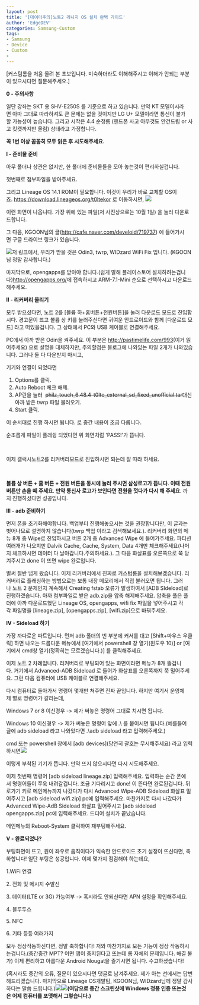 ```yaml
---
layout: post
title: '[데이터주의]노트2 리니지 OS 설치 완벽 가이드'
author: 'EdgeDEV'
categories: Samsung-Custom
tags:
- Samsung
- Device
- Custom
-
---
```



<script> location.href='https://cafe.naver.com/develoid/748115' ; </script>

<p>[커스텀롬을&nbsp;처음&nbsp;올려&nbsp;본&nbsp;초보입니다.&nbsp;미숙하더라도&nbsp;이해해주시고&nbsp;이해가&nbsp;안되는&nbsp;부분이&nbsp;있으시다면&nbsp;질문해주세요.]</p><p><b>0 - 주의사항</b></p><p>일단 강좌는 SKT 용 SHV-E250S 를 기준으로 하고 있습니다. 만약 KT 모델이시라면&nbsp;아마&nbsp;그대로&nbsp;따라하셔도&nbsp;큰&nbsp;문제는&nbsp;없을&nbsp;것이지만 LG U+&nbsp;모델이라면&nbsp;통신이&nbsp;불가할&nbsp;가능성이&nbsp;높습니다.&nbsp;그리고&nbsp;시작은 4.4 순정롬 (핸드폰 사고 아무것도 안건드림 or 사고 킷캣까지만 올림)&nbsp;상태라고&nbsp;가정합니다.</p><p><b>꼭 1번 이상 꼼꼼히 모두 읽은 후 시도해주세요.&nbsp;</b></p><p><b>I -&nbsp;준비물&nbsp;준비</b></p><p>아무 폴더나 상관은 없지만, 한 폴더에 준비물들을 모아 놓는것이 편리하실겁니다.</p><p>첫번째로 첨부파일을 받아주세요.</p><p>그리고 Lineage OS 14.1 ROM이&nbsp;필요합니다.&nbsp;이것이&nbsp;우리가&nbsp;바로&nbsp;교체할 OS이죠.&nbsp;<a href="https://download.lineageos.org/t0ltekor">https://download.lineageos.org/t0ltekor</a>&nbsp;로&nbsp;이동하시면, <img src="https://cafeptthumb-phinf.pstatic.net/MjAxNzEwMDRfMjA4/MDAxNTA3MTA5MDEwNTc5.gTT9hzhqJAeBeW1S_EpiccQOKyJsKBlJoVxwP2vwKakg.Rys8ZNGmfmZxLt9AAtvSW389VtU3Xmzq6QtUJG8cblkg.PNG.eric1344/1.png?type=w740"></p><p>이런&nbsp;화면이&nbsp;나옵니다.&nbsp;가장&nbsp;위에&nbsp;있는&nbsp;파일(저 사진상으로는 10월 1일)&nbsp;을&nbsp;눌러&nbsp;다운로드합니다.</p><p>그&nbsp;다음, KGOON님의&nbsp;글(<a href="http://cafe.naver.com/develoid/719737">http://cafe.naver.com/develoid/719737</a>)&nbsp;에&nbsp;들어가시면&nbsp;구글&nbsp;드라이브&nbsp;링크가&nbsp;있습니다.</p><p><img src="https://cafeptthumb-phinf.pstatic.net/MjAxNzEwMDRfMzAg/MDAxNTA3MTA5MzM1NzE5.o7uQRg0TNl4032Cbvpq8_IwcHWhoGivUqbHYDNjiRHcg.W5onSwHKq6AKMgKO23HFEim7jwbZ7R_kn_WhR4RSe-cg.PNG.eric1344/2.png?type=w740">저&nbsp;링크에서,&nbsp;우리가&nbsp;받을&nbsp;것은 Odin3, twrp, WIDzard WiFi Fix&nbsp;입니다. (KGOON님 정말 감사합니다.)</p><p>마지막으로, opengapps를 받아야 합니다.(쉽게 말해 플레이스토어 설치하려는겁니다)<a href="http://opengapps.org/">http://opengapps.org/</a>에 접속하시고 ARM-7.1-Mini 순으로 선택하시고 다운로드해주세요.</p><p><b>II - 리커버리 올리기</b></p><p>모두&nbsp;받으셨다면,&nbsp;노트 2를 [볼륨 하+홈버튼+전원버튼]을&nbsp;눌러&nbsp;다운로드&nbsp;모드로&nbsp;진입합시다. 경고문이 뜨고 볼륨 상 키를 눌러주신다면 귀여운&nbsp;안드로이드와&nbsp;함께 [다운로드 모드]&nbsp;라고&nbsp;떠있을겁니다.&nbsp;그&nbsp;상태에서 PC와 USB&nbsp;케이블로&nbsp;연결해주세요.</p><p>PC에서&nbsp;아까&nbsp;받은 Odin을&nbsp;켜주세요.&nbsp;이&nbsp;부분은 <a href="http://pastimelife.com/993">http://pastimelife.com/993</a>(이거 읽어주세요) 으로&nbsp;설명을&nbsp;대체하지만,&nbsp;주의할점은&nbsp;블로그에&nbsp;나와있는&nbsp;파일 2개가&nbsp;나와있습니다.&nbsp;그러나&nbsp;둘&nbsp;다&nbsp;다운받지&nbsp;마시고,</p><p>기기와 연결이 되었다면 </p><ol ><li>Options를 클릭.</li><li>Auto Reboot 체크 해제.</li><li>AP란을 눌러 &nbsp;<strike>philz_touch_6.48.4-t0lte_external_sd_fixed_unofficial.tar</strike>대신 아까 받은 twrp 파일 불러오기.</li><li>Start 클릭.</li></ol><p>이 순서대로 진행 하시면 됩니다. 로 중간 내용이 조금 다릅니다.&nbsp;</p><p>순조롭게 파일이 플래슁 되었다면 위 화면처럼 'PASS!'가 뜹니다.</p><p>&nbsp;</p><p>이제 갤럭시노트2를 리커버리모드로 진입하시면 되는데 잘 따라 하세요.</p><p>&nbsp;</p><p><b>볼륨 상 버튼 + 홈 버튼 + 전원 버튼을 동시에 눌러 주시면 삼성로고가 뜹니다. 이때 전원 버튼만 손을 떼 주세요. 만약 통신사 로고가 보인다면 전원을 껏다가 다시 해 주세요.&nbsp;</b>까지&nbsp;진행하셨다면&nbsp;성공입니다.</p><p><b>III - adb 준비하기</b></p><p>먼저 폰을 초기화해야합니다. 백업부터 진행해놓으시는 것을 권장합니다만, 이 글과는 벗어나므로 설명하지 않습니다(twrp 백업 이라고 검색해보세요.). 리커버리 화면의 메뉴 8개 중 Wipe로 진입하시고 버튼 2개 중 Advanced Wipe 에 들어가주세요. 파티션 여러개가 나오지만 Dalvik Cache, Cache, System, Data 4개만 체크해주세요(나머지 체크하시면 데이터 다 날아갑니다.주의하세요.). 그 다음 화살표를 오른쪽으로 쭉 당겨주시고 done 이 뜨면 wipe 완료입니다.</p><p>벌써&nbsp;절반&nbsp;넘게&nbsp;왔습니다.&nbsp;이제&nbsp;리커버리에서&nbsp;진짜로&nbsp;커스텀롬을&nbsp;설치해보겠습니다.&nbsp;리커버리로&nbsp;플래싱하는&nbsp;방법으로는&nbsp;보통&nbsp;내장&nbsp;메모리에서&nbsp;직접&nbsp;불러오면&nbsp;됩니다.&nbsp;그러나&nbsp;노트 2&nbsp;문제인지&nbsp;계속해서 Creating fstab&nbsp;오류가&nbsp;발생하여서 [ADB SIdeload]로 진행하겠습니다.&nbsp;아까&nbsp;첨부파일로&nbsp;받은 adb.zip을&nbsp;압축&nbsp;해제해주세요.&nbsp;압축을&nbsp;풀은&nbsp;폴더에&nbsp;아까&nbsp;다운로드했던 Lineage OS, opengapps, wifi fix&nbsp;파일을&nbsp;넣어주시고&nbsp;각각&nbsp;파일명을 [lineage.zip], [opengapps.zip], [wifi.zip]으로&nbsp;바꿔주세요.</p><p><b>IV - Sideload&nbsp;하기</b></p><p>가장&nbsp;까다로운&nbsp;파트입니다.&nbsp;먼저 adb&nbsp;폴더의&nbsp;빈&nbsp;부분에&nbsp;커서를&nbsp;대고 [Shift+마우스 우클릭]&nbsp;하면&nbsp;나오는&nbsp;드롭다운&nbsp;메뉴에서 [여기에서 powershell&nbsp;창&nbsp;열기(윈도우 10)] or [여기에서 cmd창 열기(정확히는 모르겠습니다.)]&nbsp;를&nbsp;클릭해주세요.</p><p>이제&nbsp;노트 2&nbsp;차례입니다.&nbsp;리커버리로&nbsp;부팅되어&nbsp;있는&nbsp;화면이라면&nbsp;메뉴가 8개&nbsp;뜰겁니다.&nbsp;거기에서 Advanced-ADB Sideload&nbsp;로&nbsp;들어가&nbsp;화살표를&nbsp;오른쪽까지&nbsp;쭉&nbsp;밀어주세요.&nbsp;그런&nbsp;다음&nbsp;컴퓨터에 USB&nbsp;케이블로&nbsp;연결해주세요.</p><p>다시&nbsp;컴퓨터로&nbsp;돌아가서&nbsp;명령어&nbsp;몇개만&nbsp;쳐주면&nbsp;진짜&nbsp;끝입니다.&nbsp;하지만&nbsp;여기서&nbsp;운영체제&nbsp;별로&nbsp;명령어가&nbsp;갈리는데,</p><p>Windows 7 or 8&nbsp;이신경우 -&gt;&nbsp;제가&nbsp;써놓은&nbsp;명령어&nbsp;그대로&nbsp;치시면&nbsp;됩니다.</p><p>Windows 10&nbsp;이신경우 -&gt;&nbsp;제가&nbsp;써놓은&nbsp;명령어&nbsp;앞에 .\&nbsp;를&nbsp;붙이시면&nbsp;됩니다.(예를들어 글에 adb sideload 라고 나와있다면 .\adb sideload 라고 입력해주세요.)</p><p>cmd&nbsp;또는 powershell&nbsp;창에서 [adb devices](당연히 괄호는 무시해주세요)&nbsp;라고&nbsp;입력하시면<img src="https://cafeptthumb-phinf.pstatic.net/MjAxNzEwMDRfMTQw/MDAxNTA3MTExMTI4MDA3.Pa-z-ZcpS5U2JOH4mUN04bxn6211vdl_Kwrva-a0HWYg.ftNXUxjnNmWIv0hgxnCbN8Xp38g4P4pdf9X3LXkF3WEg.PNG.eric1344/3.PNG?type=w740"></p><p>이렇게&nbsp;부착된&nbsp;기기가&nbsp;뜹니다.&nbsp;만약&nbsp;뜨지&nbsp;않으시다면&nbsp;다시&nbsp;시도해주세요.</p><p>이제&nbsp;첫번째&nbsp;명령어 [adb sideload lineage.zip]&nbsp;입력해주세요.&nbsp;입력하는&nbsp;순간&nbsp;폰에서&nbsp;명령어들이&nbsp;쭈욱&nbsp;내려갈겁니다.&nbsp;조금&nbsp;기다리시고 done!&nbsp;이&nbsp;뜬다면&nbsp;완료된겁니다.&nbsp;뒤로가기&nbsp;키로&nbsp;메인메뉴까지&nbsp;나갔다가&nbsp;다시 Advanced Wipe-ADB Sideload&nbsp;화살표&nbsp;밀어주시고 [adb sideload wifi.zip] pc에&nbsp;입력해주세요.&nbsp;마찬가지로&nbsp;다시&nbsp;나갔다가 Advanced Wipe-AdB Sideload&nbsp;화살표&nbsp;밀어주시고 [adb sideload opengapps.zip] pc에&nbsp;입력해주세요.&nbsp;드디어&nbsp;설치가&nbsp;끝났습니다.</p><p>메인메뉴의 Reboot-System&nbsp;클릭하여&nbsp;재부팅해주세요.</p><p><b>V - 완료되었나?</b></p><p>부팅화면이&nbsp;뜨고,&nbsp;원이&nbsp;좌우로&nbsp;움직이다가&nbsp;익숙한&nbsp;안드로이드&nbsp;초기&nbsp;설정이&nbsp;뜨신다면,&nbsp;축하합니다!&nbsp;일단&nbsp;부팅은&nbsp;성공입니다.&nbsp;이제&nbsp;몇가지&nbsp;점검해야 하는데요,&nbsp;</p><p>1.WiFi&nbsp;연결</p><p>2.&nbsp;전화&nbsp;및&nbsp;메시지&nbsp;수발신</p><p>3.&nbsp;데이터(LTE or 3G)&nbsp;가능여부 -&gt;&nbsp;혹시라도&nbsp;안되신다면 APN&nbsp;설정을&nbsp;확인해주세요.</p><p>4.&nbsp;블루투스</p><p>5. NFC</p><p>6.&nbsp;기타&nbsp;등등&nbsp;여러가지</p><p>모두&nbsp;정상작동하신다면,&nbsp;정말&nbsp;축하합니다!&nbsp;저와&nbsp;마찬가지로&nbsp;모든&nbsp;기능이&nbsp;정상&nbsp;작동하시는겁니다.(중간중간 MPT? 어떤 앱이 중지된다고 뜨는데 롬 자체의 문제입니다. 해결 불가)&nbsp;이제&nbsp;편리하고&nbsp;아름다운 Android Nougat을&nbsp;즐기시면&nbsp;됩니다.&nbsp;수고하셨습니다!</p><p>(혹시라도 중간의 오류, 질문이 있으시다면 댓글로 남겨주세요. 제가 아는 선에서는 답변해드리겠습니다. 마지막으로 Lineage OS개발팀, KGOON님, WIDzard님께 정말 감사하다는 말씀 드립니다.)<img src="https://cafeptthumb-phinf.pstatic.net/MjAxNzEwMDRfMjgz/MDAxNTA3MTEyMDU0NDQ0.qeMABcxnZWedf83JtPffGuPse9cTTk4jZ8w5hWSRFQgg.BbjeFoxBXscc2sqRjvaDtGPEPh5wLd7kT5JJ09NpbUkg.PNG.eric1344/Screenshot_20171004-180948.png?type=w740"><b><b><img src="https://cafeptthumb-phinf.pstatic.net/MjAxNzEwMDRfMjE2/MDAxNTA3MTEyMDU0Njg4.9zahARmyBZ9_9tmTlhBiVobLhfjeiIGTZLsMwR0QYTsg.NaTXqkUE0sQJ_GUXlZj6bioiC1AbJ8LgfepMl4IKSnAg.PNG.eric1344/Screenshot_20171004-180911.png?type=w740">(여담으로&nbsp;중간&nbsp;스크린샷에 Windows 정품&nbsp;인증&nbsp;뜨는것은&nbsp;어제&nbsp;컴퓨터를&nbsp;포맷해서&nbsp;그렇습니다.)</p>
